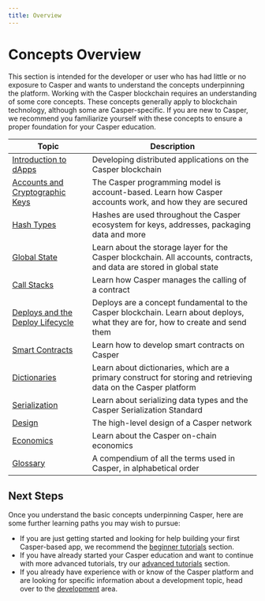 ```yaml
---
title: Overview
---
```


# Concepts Overview

This section is intended for the developer or user who has had little or no exposure to Casper and wants to understand the concepts underpinning the platform. Working with the Casper blockchain requires an understanding of some core concepts. These concepts generally apply to blockchain technology, although some are Casper-specific. If you are new to Casper, we recommend you familiarize yourself with these concepts to ensure a proper foundation for your Casper education.

| Topic                                                       | Description                                                                                    |
| ----------------------------------------------------------- | ---------------------------------------------------------------------------------------------- |
| [Introduction to dApps](./intro-to-dapps.md) | Developing distributed applications on the Casper blockchain | 
| [Accounts and Cryptographic Keys](./accounts-and-keys.md) | The Casper programming model is account-based. Learn how Casper accounts work, and how they are secured | 
| [Hash Types](./hash-types.md) | Hashes are used throughout the Casper ecosystem for keys, addresses, packaging data and more | 
| [Global State](./global-state.md) | Learn about the storage layer for the Casper blockchain. All accounts, contracts, and data are stored in global state | 
| [Call Stacks](./callstack.md) | Learn how Casper manages the calling of a contract | 
| [Deploys and the Deploy Lifecycle](./deploy-and-deploy-lifecycle.md) | Deploys are a concept fundamental to the Casper blockchain. Learn about deploys, what they are for, how to create and send them | 
| [Smart Contracts](./smart-contracts.md) | Learn how to develop smart contracts on Casper | 
| [Dictionaries](./dictionaries.md) | Learn about dictionaries, which are a primary construct for storing and retrieving data on the Casper platform | 
| [Serialization](./serialization-standard.md) | Learn about serializing data types and the Casper Serialization Standard | 
| [Design](./design/index.md) | The high-level design of a Casper network | 
| [Economics](./economics/index.md) | Learn about the Casper on-chain economics | 
| [Glossary](./glossary/index.md) | A compendium of all the terms used in Casper, in alphabetical order |

## Next Steps

Once you understand the basic concepts underpinning Casper, here are some further learning paths you may wish to pursue:

- If you are just getting started and looking for help building your first Casper-based app, we recommend the [beginner tutorials](../resources/beginner/index.md) section.
- If you have already started your Casper education and want to continue with more advanced tutorials, try our [advanced tutorials](../resources/advanced/index.md) section.
- If you already have experience with or know of the Casper platform and are looking for specific information about a development topic, head over to the [development](../developers/index.md) area.